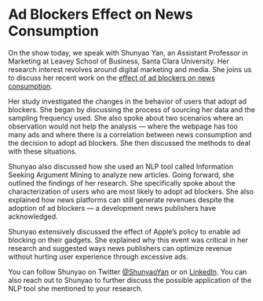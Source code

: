 # Ad Blockers Effect on News Consumption

On the show today, we speak with Shunyao Yan, an Assistant Professor in Marketing at Leavey School of Business, Santa Clara University. Her research interest revolves around digital marketing and media. She joins us to discuss her recent work on the [effect of ad blockers on news consumption](https://journals.sagepub.com/doi/10.1177/00222437221076160).

Her study investigated the changes in the behavior of users that adopt ad blockers. She began by discussing the process of sourcing her data and the sampling frequency used. She also spoke about two scenarios where an observation would not help the analysis — where the webpage has too many ads and where there is a correlation between news consumption and the decision to adopt ad blockers. She then discussed the methods to deal with these situations. 

Shunyao also discussed how she used an NLP tool called Information Seeking Argument Mining to analyze new articles. Going forward, she outlined the findings of her research. She specifically spoke about the characterization of users who are most likely to adopt ad blockers. She also explained how news platforms can still generate revenues despite the adoption of ad blockers — a development news publishers have acknowledged.

Shunyao extensively discussed the effect of Apple’s policy to enable ad blocking on their gadgets. She explained why this event was critical in her research and suggested ways news publishers can optimize revenue without hurting user experience through excessive ads. 

You can follow Shunyao on Twitter [@ShunyaoYan](https://twitter.com/ShunyaoYan) or on [LinkedIn](https://www.linkedin.com/in/shunyao-yan-142b8b158/). You can also reach out to Shunyao to further discuss the possible application of the NLP tool she mentioned to your research.
